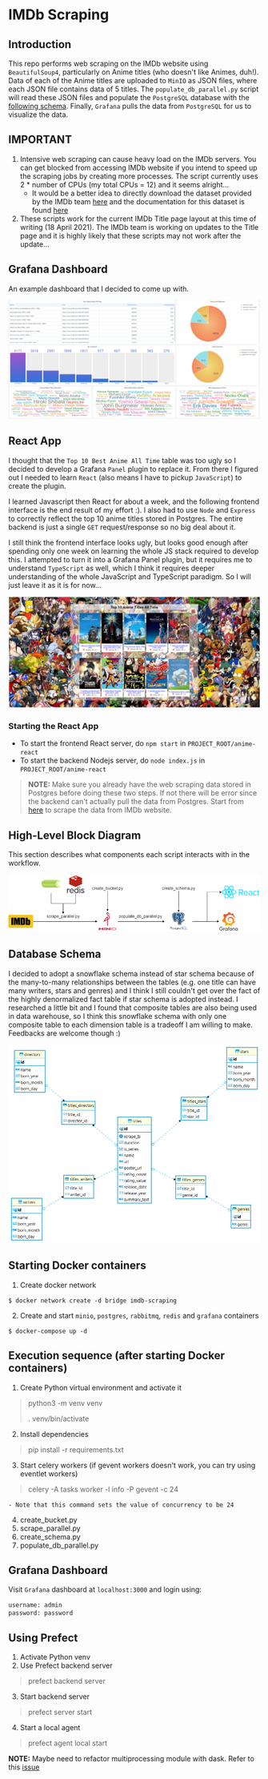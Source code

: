 # IMDb Scraping

## Introduction
This repo performs web scraping on the IMDb website using `BeautifulSoup4`, particularly on Anime titles (who doesn't like Animes, duh!). Data of each of the Anime titles are uploaded to `MinIO` as JSON files, where each JSON file contains data of 5 titles. The `populate_db_parallel.py` script will read these JSON files and populate the `PostgreSQL` database with the [following schema](#database-schema). Finally, `Grafana` pulls the data from `PostgreSQL` for us to visualize the data.

## IMPORTANT
1. Intensive web scraping can cause heavy load on the IMDb servers. You can get blocked from accessing IMDb website if you intend to speed up the scraping jobs by creating more processes. The script currently uses 2 * number of CPUs (my total CPUs = 12) and it seems alright...
    - It would be a better idea to directly download the dataset provided by the IMDb team [here](https://datasets.imdbws.com/) and the documentation for this dataset is found [here](https://www.imdb.com/interfaces/)
2. These scripts work for the current IMDb Title page layout at this time of writing (18 April 2021). The IMDb team is working on updates to the Title page and it is highly likely that these scripts may not work after the update...

## Grafana Dashboard
An example dashboard that I decided to come up with. 

![dashboard](./images/dashboard.png)

## React App
I thought that the `Top 10 Best Anime All Time` table was too ugly so I decided to develop a Grafana `Panel` plugin to replace it. From there I figured out I needed to learn `React` (also means I have to pickup `JavaScript`) to create the plugin. 

I learned Javascript then React for about a week, and the following frontend interface is the end result of my effort :). I also had to use `Node` and `Express` to correctly reflect the top 10 anime titles stored in Postgres. The entire backend is just a single `GET` request/response so no big deal about it. 

I still think the frontend interface looks ugly, but looks good enough after spending only one week on learning the whole JS stack required to develop this. I attempted to turn it into a Grafana Panel plugin, but it requires me to understand `TypeScript` as well, which I think it requires deeper understanding of the whole JavaScript and TypeScript paradigm. So I will just leave it as it is for now...

![anime-react](./images/anime-react.png)

### Starting the React App
- To start the frontend React server, do `npm start` in `PROJECT_ROOT/anime-react`
- To start the backend Nodejs server, do `node index.js` in `PROJECT_ROOT/anime-react`
> **__NOTE:__** Make sure you already have the web scraping data stored in Postgres before doing these two steps. If not there will be error since the backend can't actually pull the data from Postgres. Start from [here](#starting-docker-containers) to scrape the data from IMDb website. 

## High-Level Block Diagram
This section describes what components each script interacts with in the workflow.

![imdb-scraping](./images/imdb-scraping.png)

## Database Schema
I decided to adopt a snowflake schema instead of star schema because of the many-to-many relationships between the tables (e.g. one title can have many writers, stars and genres) and I think I still couldn't get over the fact of the highly denormalized fact table if star schema is adopted instead. I researched a little bit and I found that composite tables are also being used in data warehouse, so I think this snowflake schema with only one composite table to each dimension table is a tradeoff I am willing to make. Feedbacks are welcome though :)

![db-schema](./images/db-schema.png)

## Starting Docker containers
1. Create docker network
```
$ docker network create -d bridge imdb-scraping
```
2. Create and start `minio`, `postgres`, `rabbitmq`, `redis` and `grafana` containers
```
$ docker-compose up -d
```

## Execution sequence (after starting Docker containers)
1. Create Python virtual environment and activate it
> python3 -m venv venv
> 
> . venv/bin/activate
2. Install dependencies
> pip install -r requirements.txt
3. Start celery workers (if gevent workers doesn't work, you can try using eventlet workers)
> celery -A tasks worker -l info -P gevent -c 24

    - Note that this command sets the value of concurrency to be 24

4. create_bucket.py
5. scrape_parallel.py
6. create_schema.py
7. populate_db_parallel.py

## Grafana Dashboard
Visit `Grafana` dashboard at `localhost:3000` and login using:
```
username: admin
password: password
```

## Using Prefect
1. Activate Python venv
2. Use Prefect backend server
> prefect backend server
3. Start backend server
> prefect server start
4. Start a local agent
> prefect agent local start

**__NOTE:__** Maybe need to refactor multiprocessing module with dask. Refer to this [issue](https://github.com/PrefectHQ/prefect/issues/2634)